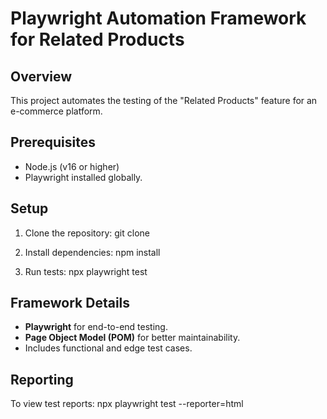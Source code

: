 # Playwright Automation Framework for Related Products

## Overview
This project automates the testing of the "Related Products" feature for an e-commerce platform.

## Prerequisites
- Node.js (v16 or higher)
- Playwright installed globally.

## Setup
1. Clone the repository:
   git clone <repository-url>
  
2. Install dependencies:
   npm install
  
4. Run tests:
   npx playwright test
  
## Framework Details

- **Playwright** for end-to-end testing.
- **Page Object Model (POM)** for better maintainability.
- Includes functional and edge test cases.

## Reporting
To view test reports:
npx playwright test --reporter=html


